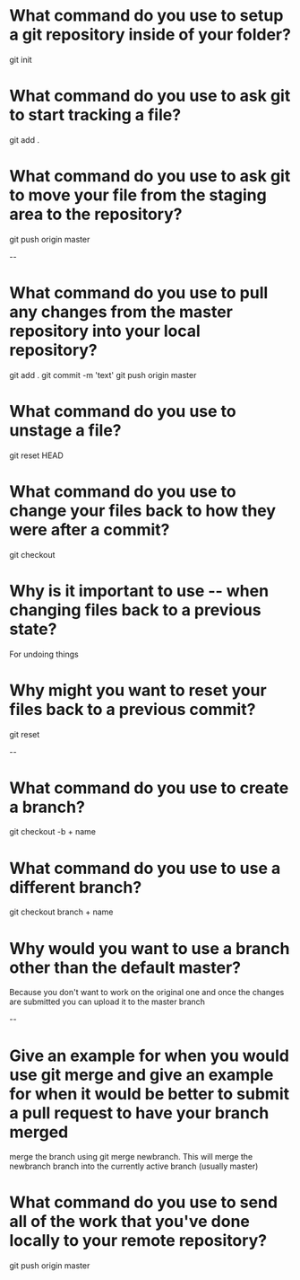 # What command do you use to setup a git repository inside of your folder?
git init

# What command do you use to ask git to start tracking a file?
git add .

# What command do you use to ask git to move your file from the staging area to the repository?
git push origin master

--
# What command do you use to pull any changes from the master repository into your local repository?
git add .
git commit -m 'text'
git push origin master

# What command do you use to unstage a file?
git reset HEAD

# What command do you use to change your files back to how they were after a commit?
git checkout

# Why is it important to use -- when changing files back to a previous state?
For undoing things

# Why might you want to reset your files back to a previous commit?
git reset

--
# What command do you use to create a branch?
git checkout -b + name

# What command do you use to use a different branch?
git checkout branch + name

# Why would you want to use a branch other than the default master?
Because you don't want to work on the original one and once the changes are submitted you can upload it to the master branch

--
# Give an example for when you would use git merge and give an example for when it would be better to submit a pull request to have your branch merged
merge the branch using git merge newbranch. This will merge the newbranch branch into the currently active branch (usually master)

# What command do you use to send all of the work that you've done locally to your remote repository?
git push origin master
